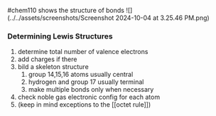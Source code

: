 #chem110 
shows the structure of bonds
![](../../assets/screenshots/Screenshot 2024-10-04 at 3.25.46 PM.png)

### Determining Lewis Structures
1. determine total number of valence electrons
2. add charges if there
3. bild a skeleton structure
	1. group 14,15,16 atoms usually central
	2. hydrogen and group 17 usually terminal
	3. make multiple bonds only when necessary
4. check noble gas electronic config for each atom
5. (keep in mind exceptions to the [[octet rule]])